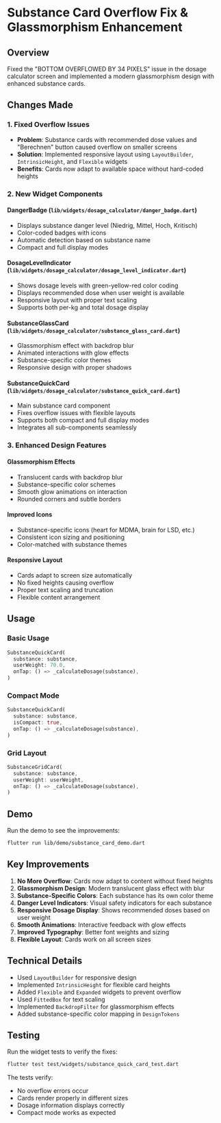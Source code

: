 # Substance Card Overflow Fix & Glassmorphism Enhancement

## Overview
Fixed the "BOTTOM OVERFLOWED BY 34 PIXELS" issue in the dosage calculator screen and implemented a modern glassmorphism design with enhanced substance cards.

## Changes Made

### 1. Fixed Overflow Issues
- **Problem**: Substance cards with recommended dose values and "Berechnen" button caused overflow on smaller screens
- **Solution**: Implemented responsive layout using `LayoutBuilder`, `IntrinsicHeight`, and `Flexible` widgets
- **Benefits**: Cards now adapt to available space without hard-coded heights

### 2. New Widget Components

#### DangerBadge (`lib/widgets/dosage_calculator/danger_badge.dart`)
- Displays substance danger level (Niedrig, Mittel, Hoch, Kritisch)
- Color-coded badges with icons
- Automatic detection based on substance name
- Compact and full display modes

#### DosageLevelIndicator (`lib/widgets/dosage_calculator/dosage_level_indicator.dart`)
- Shows dosage levels with green-yellow-red color coding
- Displays recommended dose when user weight is available
- Responsive layout with proper text scaling
- Supports both per-kg and total dosage display

#### SubstanceGlassCard (`lib/widgets/dosage_calculator/substance_glass_card.dart`)
- Glassmorphism effect with backdrop blur
- Animated interactions with glow effects
- Substance-specific color themes
- Responsive design with proper shadows

#### SubstanceQuickCard (`lib/widgets/dosage_calculator/substance_quick_card.dart`)
- Main substance card component
- Fixes overflow issues with flexible layouts
- Supports both compact and full display modes
- Integrates all sub-components seamlessly

### 3. Enhanced Design Features

#### Glassmorphism Effects
- Translucent cards with backdrop blur
- Substance-specific color schemes
- Smooth glow animations on interaction
- Rounded corners and subtle borders

#### Improved Icons
- Substance-specific icons (heart for MDMA, brain for LSD, etc.)
- Consistent icon sizing and positioning
- Color-matched with substance themes

#### Responsive Layout
- Cards adapt to screen size automatically
- No fixed heights causing overflow
- Proper text scaling and truncation
- Flexible content arrangement

## Usage

### Basic Usage
```dart
SubstanceQuickCard(
  substance: substance,
  userWeight: 70.0,
  onTap: () => _calculateDosage(substance),
)
```

### Compact Mode
```dart
SubstanceQuickCard(
  substance: substance,
  isCompact: true,
  onTap: () => _calculateDosage(substance),
)
```

### Grid Layout
```dart
SubstanceGridCard(
  substance: substance,
  userWeight: userWeight,
  onTap: () => _calculateDosage(substance),
)
```

## Demo
Run the demo to see the improvements:
```bash
flutter run lib/demo/substance_card_demo.dart
```

## Key Improvements

1. **No More Overflow**: Cards now adapt to content without fixed heights
2. **Glassmorphism Design**: Modern translucent glass effect with blur
3. **Substance-Specific Colors**: Each substance has its own color theme
4. **Danger Level Indicators**: Visual safety indicators for each substance
5. **Responsive Dosage Display**: Shows recommended doses based on user weight
6. **Smooth Animations**: Interactive feedback with glow effects
7. **Improved Typography**: Better font weights and sizing
8. **Flexible Layout**: Cards work on all screen sizes

## Technical Details

- Used `LayoutBuilder` for responsive design
- Implemented `IntrinsicHeight` for flexible card heights
- Added `Flexible` and `Expanded` widgets to prevent overflow
- Used `FittedBox` for text scaling
- Implemented `BackdropFilter` for glassmorphism effects
- Added substance-specific color mapping in `DesignTokens`

## Testing

Run the widget tests to verify the fixes:
```bash
flutter test test/widgets/substance_quick_card_test.dart
```

The tests verify:
- No overflow errors occur
- Cards render properly in different sizes
- Dosage information displays correctly
- Compact mode works as expected